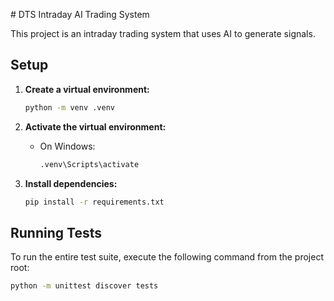 ﻿﻿# DTS Intraday AI Trading System

This project is an intraday trading system that uses AI to generate signals.

## Setup

1.  **Create a virtual environment:**
    ```bash
    python -m venv .venv
    ```

2.  **Activate the virtual environment:**
    -   On Windows:
        ```bash
        .venv\Scripts\activate
        ```

3.  **Install dependencies:**
    ```bash
    pip install -r requirements.txt
    ```

## Running Tests

To run the entire test suite, execute the following command from the project root:

```bash
python -m unittest discover tests
```
